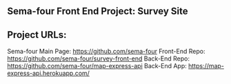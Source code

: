 
## Sema-four Front End Project: Survey Site


## Project URLs:
Sema-four Main Page: https://github.com/sema-four
Front-End Repo: https://github.com/sema-four/survey-front-end
Back-End Repo: https://github.com/sema-four/map-express-api
Back-End App: https://map-express-api.herokuapp.com/
